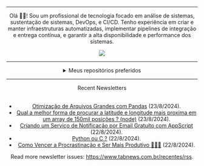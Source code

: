 <div align="center">
<hr>
<p>Olá 👋🏾! Sou um profissional de tecnologia focado em análise de sistemas, sustentação de sistemas, DevOps, e CI/CD. Tenho experiência em criar e manter infraestruturas automatizadas, implementar pipelines de integração e entrega contínua, e garantir a alta disponibilidade e performance dos sistemas.</p>
  <img src="https://media.giphy.com/media/yAGIvCiwPJn5C/giphy.gif">
<hr>
  <details>
  <summary>Meus repositórios preferidos</summary>
  <br />
  Alguns dos meus melhores repositórios:
  <br />
<br />
  <ul><li><a href=https://github.com/KubeNerd/aluratube target="_blank" rel="noopener noreferrer">KubeNerd/aluratube</a> (<b>0</b> ✨ and <b>0</b> 🍴): Aluratube - Desenvolvido durante a imersão React da Alura no final de 2022</li><li><a href=https://github.com/KubeNerd/nlw-ia target="_blank" rel="noopener noreferrer">KubeNerd/nlw-ia</a> (<b>0</b> ✨ and <b>0</b> 🍴): Projeto desenvolvido durante a NLW IA - Usando a API da OPENAI</li><li><a href=https://github.com/KubeNerd/nlw-journey-ia target="_blank" rel="noopener noreferrer">KubeNerd/nlw-journey-ia</a> (<b>0</b> ✨ and <b>0</b> 🍴): NLW IA - Agent de viagens usando python + langchain + GPT</li>
<li>More coming soon :).</li>
</ul>
  </details>
  <hr/>
    <summary>Recent Newsletters</summary>
  <br />
  <ul>
    <li><a href=https://www.tabnews.com.br/matheus1714/otimizacao-de-arquivos-grandes-com-pandas target="_blank" rel="noopener noreferrer">Otimização de Arquivos Grandes com Pandas</a> (23/8/2024).</li><li><a href=https://www.tabnews.com.br/theabnermatheus/qual-a-melhor-forma-de-procurar-a-latitude-e-longitude-mais-proxima-em-um-array-de-150mil-posicoes-node target="_blank" rel="noopener noreferrer">Qual a melhor forma de procurar a latitude e longitude mais proxima em um array de 150mil posições ? (node)</a> (23/8/2024).</li><li><a href=https://www.tabnews.com.br/matheus1714/criando-um-servico-de-notificacao-por-email-gratuito-com-appscript target="_blank" rel="noopener noreferrer">Criando um Serviço de Notificação por Email Gratuito com AppScript</a> (22/8/2024).</li><li><a href=https://www.tabnews.com.br/Devvoyager/python-ou-c target="_blank" rel="noopener noreferrer">Python ou C ?</a> (22/8/2024).</li><li><a href=https://www.tabnews.com.br/Sabalozua18/como-vencer-a-procrastinacao-e-ser-mais-produtivo target="_blank" rel="noopener noreferrer">Como Vencer a Procrastinação e Ser Mais Produtivo 🦸🏾‍♂️</a> (22/8/2024).</li>
  </ul>
<p>Read more newsletter issues: <a href="https://www.tabnews.com.br/recentes/rss">https://www.tabnews.com.br/recentes/rss</a>.</p>
  </details>

